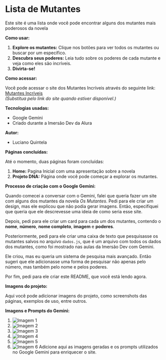 # Lista de Mutantes

Este site é uma lista onde você pode encontrar alguns dos mutantes mais poderosos da novela

**Como usar:**

1. **Explore os mutantes:** Clique nos botões para ver todos os mutantes ou buscar por um específico.
2. **Descubra seus poderes:** Leia tudo sobre os poderes de cada mutante e veja como eles são incríveis.
3. **Divirta-se!**

**Como acessar:**

Você pode acessar o site dos Mutantes Incríveis através do seguinte link: [Mutantes Incríveis](https://exemplo.com)  
*(Substitua pelo link do site quando estiver disponível.)*

**Tecnologias usadas:**

* Google Gemini
* Criado durante a Imersão Dev da Alura

**Autor:**

* Luciano Quintela

**Páginas concluídas:**

Até o momento, duas páginas foram concluídas:

1. **Home:** Pagina Inicial com uma apresentação sobre a novela
2. **Projeto DNA:** 
 Página onde você pode começar a explorar os mutantes.

**Processo de criação com o Google Gemini:**

Quando comecei a conversar com o Gemini, falei que queria fazer um site com alguns dos mutantes da novela *Os Mutantes*. Pedi para ele criar um design, mas ele explicou que não podia gerar imagens. Então, especifiquei que queria que ele descrevesse uma ideia de como seria esse site.

Depois, pedi para ele criar um card para cada um dos mutantes, contendo o **nome**, **número**, **nome completo**, **imagem** e **poderes**.

Posteriormente, pedi para ele criar uma caixa de texto que pesquisasse os mutantes salvos no arquivo `dados.js`, que é um arquivo com todos os dados dos mutantes, como foi mostrado nas aulas da Imersão Dev com Gemini.

Ele criou, mas eu queria um sistema de pesquisa mais avançado. Então sugeri que ele adicionasse uma forma de pesquisar não apenas pelo número, mas também pelo nome e pelos poderes.

Por fim, pedi para ele criar este README, que você está lendo agora.

**Imagens do projeto:**

Aqui você pode adicionar imagens do projeto, como screenshots das páginas, exemplos de uso, entre outros.

**Imagens e Prompts do Gemini:**
1. ![Imagem 1](./img-readme/imagem1.png)
2. ![Imagem 2](./img-readme/imagem2.png)
3. ![Imagem 3](./img-readme/imagem3.png)
4. ![Imagem 4](./img-readme/imagem4.png)
5. ![Imagem 5](./img-readme/imagem5.png)
6. ![Imagem 6](./img-readme/imagem6.png)
Adicione aqui as imagens geradas e os prompts utilizados no Google Gemini para enriquecer o site.
